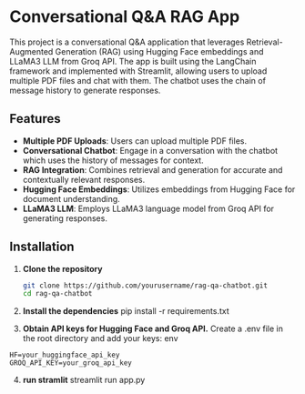 # Conversational Q&A RAG App

This project is a conversational Q&A application that leverages Retrieval-Augmented Generation (RAG) using Hugging Face embeddings and LLaMA3 LLM from Groq API. The app is built using the LangChain framework and implemented with Streamlit, allowing users to upload multiple PDF files and chat with them. The chatbot uses the chain of message history to generate responses.

## Features

- **Multiple PDF Uploads**: Users can upload multiple PDF files.
- **Conversational Chatbot**: Engage in a conversation with the chatbot which uses the history of messages for context.
- **RAG Integration**: Combines retrieval and generation for accurate and contextually relevant responses.
- **Hugging Face Embeddings**: Utilizes embeddings from Hugging Face for document understanding.
- **LLaMA3 LLM**: Employs LLaMA3 language model from Groq API for generating responses.

## Installation

1. **Clone the repository**
   ```bash
   git clone https://github.com/yourusername/rag-qa-chatbot.git
   cd rag-qa-chatbot
   ```
2. **Install the dependencies**
   pip install -r requirements.txt

3. **Obtain API keys for Hugging Face and Groq API.**
Create a .env file in the root directory and add your keys:
env
```
HF=your_huggingface_api_key
GROQ_API_KEY=your_groq_api_key

```
4. **run stramlit**
streamlit run app.py